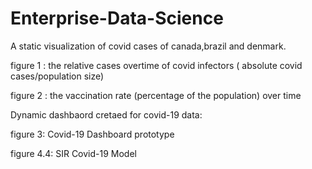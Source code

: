 # Enterprise-Data-Science
A static visualization of covid cases of canada,brazil and denmark.


figure 1 : the relative cases overtime of covid infectors ( absolute covid cases/population size)


figure 2 : the vaccination rate (percentage of the population) over time

Dynamic dashbaord cretaed for covid-19 data:


figure 3: Covid-19 Dashboard prototype 


figure 4.4: SIR Covid-19 Model 
